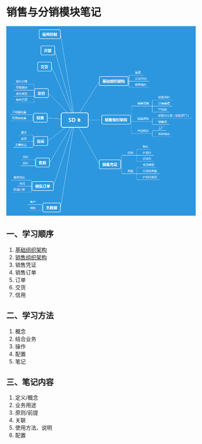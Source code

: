 # 销售与分销模块笔记 #

![SD 功能概览图](/images/SD概览.png "SD 功能概览")


## 一、学习顺序

1. [基础组织架构](/组织架构/基础组织架构.md)
2. [销售组织架构](/组织架构/销售组织架构.md)
3. 销售凭证
4. 销售订单
5. 订单
6. 交货
7. 信用

## 二、学习方法

1. 概念
2. 结合业务
3. 操作
4. 配置
5. 笔记

## 三、笔记内容

1. 定义/概念
2. 业务用途
3. 原则/前提
4. 关联
5. 使用方法、说明
6. 配置